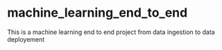 # machine_learning_end_to_end
This is a machine learning end to end project from data ingestion to data deployement
